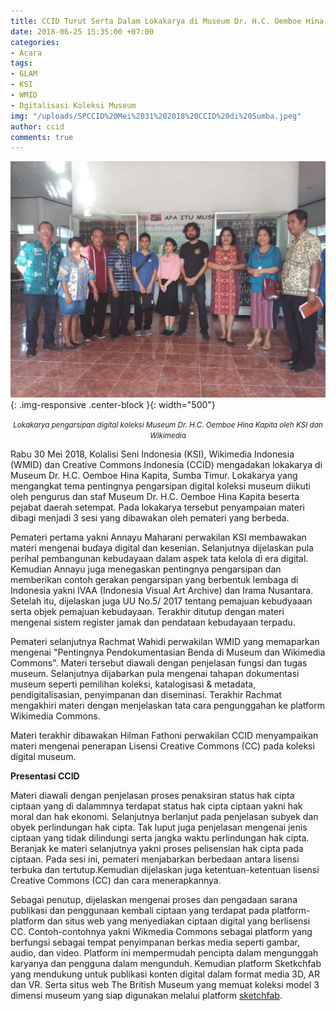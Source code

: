 ```yaml
---
title: CCID Turut Serta Dalam Lokakarya di Museum Dr. H.C. Oemboe Hina Kapita
date: 2018-06-25 15:35:00 +07:00
categories:
- Acara
tags:
- GLAM
- KSI
- WMID
- Dgitalisasi Koleksi Museum
img: "/uploads/SPCCID%20Mei%2031%202018%20CCID%20di%20Sumba.jpeg"
author: ccid
comments: true
---
```


![SPCCID Mei 31 2018 CCID di Sumba.jpeg](/uploads/SPCCID%20Mei%2031%202018%20CCID%20di%20Sumba.jpeg){: .img-responsive .center-block }{: width="500"}<center><small><i> Lokakarya pengarsipan digital koleksi Museum Dr. H.C. Oemboe Hina Kapita oleh  KSI dan Wikimedia</i></small></center>

Rabu 30 Mei 2018, Kolalisi Seni Indonesia (KSI), Wikimedia Indonesia (WMID) dan Creative Commons Indonesia (CCID) mengadakan lokakarya di Museum Dr. H.C. Oemboe Hina Kapita, Sumba Timur. Lokakarya yang mengangkat tema pentingnya pengarsipan digital koleksi museum diikuti oleh pengurus dan staf Museum Dr. H.C. Oemboe Hina Kapita beserta pejabat daerah setempat. Pada lokakarya tersebut penyampaian materi dibagi menjadi 3 sesi yang dibawakan oleh pemateri yang berbeda.

Pemateri pertama yakni Annayu Maharani perwakilan KSI membawakan materi mengenai budaya digital dan kesenian. Selanjutnya dijelaskan pula perihal pembangunan kebudayaan dalam aspek tata kelola di era digital. Kemudian Annayu juga menegaskan pentingnya pengarsipan dan memberikan contoh gerakan pengarsipan yang berbentuk lembaga di Indonesia yakni IVAA (Indonesia Visual Art Archive) dan Irama Nusantara. Setelah itu, dijelaskan juga UU No.5/ 2017 tentang pemajuan kebudyaaan serta objek pemajuan kebudayaan. Terakhir ditutup dengan materi mengenai sistem register jamak dan pendataan kebudayaan terpadu.

Pemateri selanjutnya Rachmat Wahidi perwakilan WMID yang memaparkan mengenai "Pentingnya Pendokumentasian Benda di Museum dan Wikimedia Commons". Materi tersebut diawali dengan penjelasan fungsi dan tugas museum. Selanjutnya dijabarkan pula mengenai tahapan dokumentasi museum seperti pemilihan koleksi, katalogisasi & metadata, pendigitalisasian, penyimpanan dan diseminasi. Terakhir Rachmat mengakhiri materi dengan menjelaskan tata cara  pengunggahan ke platform Wikimedia Commons.

Materi terakhir dibawakan Hilman Fathoni perwakilan CCID menyampaikan materi mengenai penerapan Lisensi Creative Commons (CC) pada koleksi digital museum.

**Presentasi CCID**

Materi diawali dengan penjelasan proses penaksiran status hak cipta ciptaan yang di dalammnya terdapat status hak cipta ciptaan yakni hak moral dan hak ekonomi. Selanjutnya berlanjut pada penjelasan subyek dan obyek perlindungan hak cipta. Tak luput juga penjelasan mengenai jenis ciptaan yang tidak dilindungi serta jangka waktu perlindungan hak cipta. Beranjak ke materi selanjutnya yakni proses pelisensian hak cipta pada ciptaan. Pada sesi ini, pemateri menjabarkan berbedaan antara lisensi terbuka dan tertutup.Kemudian dijelaskan juga ketentuan-ketentuan lisensi Creative Commons (CC) dan cara menerapkannya.

Sebagai penutup, dijelaskan mengenai proses dan pengadaan sarana publikasi dan penggunaan kembali ciptaan yang terdapat pada platform-platform dan situs web yang menyediakan ciptaan digital yang berlisensi CC. Contoh-contohnya yakni Wikmedia Commons sebagai platform yang berfungsi sebagai tempat penyimpanan berkas media seperti gambar, audio, dan video. Platform ini mempermudah pencipta dalam mengunggah karyanya dan pengguna dalam mengunduh. Kemudian platform Sketkchfab yang mendukung untuk publikasi konten digital dalam format media 3D, AR dan VR. Serta situs web The British Museum yang memuat koleksi model 3 dimensi museum yang siap digunakan melalui platform [sketchfab](https://sketchfab.com/britishmuseum).